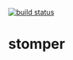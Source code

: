 [![build status](https://github.com/maevsi/stomper/workflows/CI/badge.svg)](https://github.com/maevsi/stomper/actions?query=workflow%3ACI "build status")

# stomper